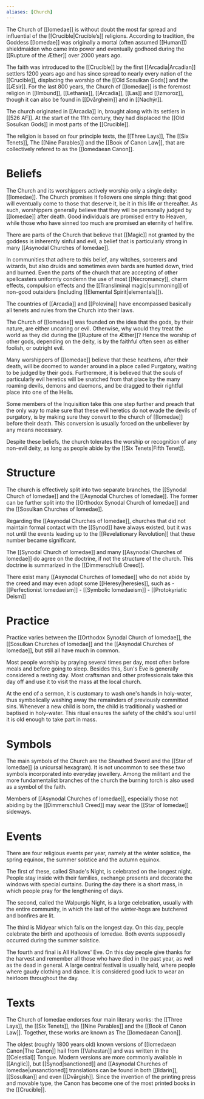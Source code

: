 ```yaml
---
aliases: [Church]
---
```

The Church of [[Iomedae]] is without doubt the most far spread and influential of the [[Crucible|Crucible’s]] religions. According to tradition, the Goddess [[Iomedae]] was originally a mortal (often assumed [[Human]]) shieldmaiden who came into power and eventually godhood during the [[Rupture of the Æther]] over 2000 years ago. 

The faith was introduced to the [[Crucible]] by the first [[Arcadia|Arcadian]] settlers 1200 years ago and has since spread to nearly every nation of the [[Crucible]], displacing the worship of the [[Old Sosulkan Gods]] and the [[Æsir]]. For the last 800 years, the Church of [[Iomedae]] is the foremost religion in [[Ilmbund]], [[Lethania]], [[Arcadia]], [[Las]] and [[Izmoroz]], though it can also be found in [[Dvårgheim]] and in [[Nachýr]].

The church originated in [[Arcadia]] in, brought along with its settlers in [[526 AF]]. At the start of the 11th century, they had displaced the [[Old Sosulkan Gods]] in most parts of the [[Crucible]].

The religion is based on four principle texts, the [[Three Lays]], The [[Six Tenets]], The [[Nine Parables]] and the [[Book of Canon Law]], that are collectively refered to as the [[Iomedaean Canon]].

# Beliefs
The Church and its worshippers actively worship only a single deity: [[Iomedae]]. The Church promises it followers one simple thing: that good will eventually come to those that deserve it, be it in this life or thereafter. As such, worshippers generally believe that they will be personally judged by [[Iomedae]] after death. Good individuals are promised entry to Heaven, while those who have sinned too much are promised an eternity of hellfire.

There are parts of the Church that believe that [[Magic]] not granted by the goddess is inherently sinful and evil, a belief that is particularly strong in many [[Asynodal Churches of Iomedae]].

In communities that adhere to this belief, any witches, sorcerers and wizards, but also druids and sometimes even bards are hunted down, tried and burned. Even the parts of the church that are accepting of other spellcasters uniformly condemn the use of most [[Necromancy]], charm effects, compulsion effects and the [[Transliminal magic|summoning]] of non-good outsiders (including [[Elemental Spirit|elementals]]). 

The countries of [[Arcadia]] and [[Polovina]] have encompassed basically all tenets and rules from the Church into their laws.

The Church of [[Iomedae]] was founded on the idea that the gods, by their nature, are either uncaring or evil. Otherwise, why would they treat the world as they did during the [[Rupture of the Æther]]? Hence the worship of other gods, depending on the deity, is by the faithful often seen as either foolish, or outright evil.  

Many worshippers of [[Iomedae]] believe that these heathens, after their death, will be doomed to wander around in a place called Purgatory, waiting to be judged by their gods. Furthermore, it is believed that the souls of particularly evil heretics will be snatched from that place by the many roaming devils, demons and daemons, and be dragged to their rightful place into one of the Hells.   

Some members of the Inquisition take this one step further and preach that the only way to make sure that these evil heretics do not evade the devils of purgatory, is by making sure they convert to the church of [[Iomedae]] before their death. This conversion is usually forced on the unbeliever by any means necessary.  

Despite these beliefs, the church tolerates the worship or recognition of any non-evil deity, as long as people abide by the [[Six Tenets|Fifth Tenet]].

# Structure
The church is effectively split into two separate branches, the [[Synodal Church of Iomedae]] and the [[Asynodal Churches of Iomedae]]. The former can be further split into the [[Orthodox Synodal Church of Iomedae]] and the [[Sosulkan Churches of Iomedae]].

Regarding the [[Asynodal Churches of Iomedae]], churches that did not maintain formal contact with the [[Synod]] have always existed, but it was not until the events leading up to the [[Revelationary Revolution]] that these number became significant.

The [[Synodal Church of Iomedae]] and many [[Asynodal Churches of Iomedae]] do agree on the doctrine, if not the structure of the church. This doctrine is summarized in the [[Dimmerschluß Creed]].

There exist many [[Asynodal Churches of Iomedae]] who do not abide by the creed and may even adopt some [[Heresy|heresies]], such as 
	- [[Perfectionist Iomedaeism]]
	- [[Symbolic Iomedaeism]]
	- [[Protokyriatic Deism]]

# Practice
Practice varies between the [[Orthodox Synodal Church of Iomedae]], the [[Sosulkan Churches of Iomedae]] and the [[Asynodal Churches of Iomedae]], but still all have much in common.

Most people worship by praying several times per day, most often before meals and before going to sleep. Besides this, Sun's Eve is generally considered a resting day. Most craftsman and other professionals take this day off and use it to visit the mass at the local church.  

At the end of a sermon, it is customary to wash one's hands in holy-water, thus symbolically washing away the remainders of previously committed sins. Whenever a new child is born, the child is traditionally washed or baptised in holy-water. This ritual ensures the safety of the child's soul until it is old enough to take part in mass.

# Symbols
The main symbols of the Church are the Sheathed Sword and the [[Star of Iomedae]] (a unicursal hexagram). It is not uncommon to see these two symbols incorporated into everyday jewellery. Among the militant and the more fundamentalist branches of the church the burning torch is also used as a symbol of the faith.

Members of [[Asynodal Churches of Iomedae]], especially those not abiding by the [[Dimmerschluß Creed]] may wear the [[Star of Iomedae]] sideways.

# Events
There are four religious events per year, namely at the winter solstice, the spring equinox, the summer solstice and the autumn equinox.  

The first of these, called Shade's Night, is celebrated on the longest night. People stay inside with their families, exchange presents and decorate the windows with special curtains. During the day there is a short mass, in which people pray for the lengthening of days.

The second, called the Walpurgis Night, is a large celebration, usually with the entire community, in which the last of the winter-hogs are butchered and bonfires are lit.

The third is Midyear which falls on the longest day. On this day, people celebrate the birth and apotheosis of Iomedae. Both events supposedly occurred during the summer solstice.

The fourth and final is All Hallows' Eve. On this day people give thanks for the harvest and remember all those who have died in the past year, as well as the dead in general. A large central festival is usually held, where people where gaudy clothing and dance. It is considered good luck to wear an heirloom throughout the day.

# Texts
The Church of Iomedae endorses four main literary works: the [[Three Lays]], the [[Six Tenets]], the [[Nine Parables]] and the [[Book of Canon Law]]. Together, these works are known as The [[Iomedaean Canon]]. 

The oldest (roughly 1800 years old) known versions of [[Iomedaean Canon|The Canon]] hail from [[Vahestan]] and was written in the [[Celestial]] Tongue. Modern versions are more commonly available in [[Anglic]], but [[Synod|sanctioned]] and [[Asynodal Churches of Iomedae|unsanctioned]] translations can be found in both [[Ildarin]], [[Sosulkan]] and even [[Dvårgish]]. Since the invention of the printing press and movable type, the Canon has become one of the most printed books in the [[Crucible]].